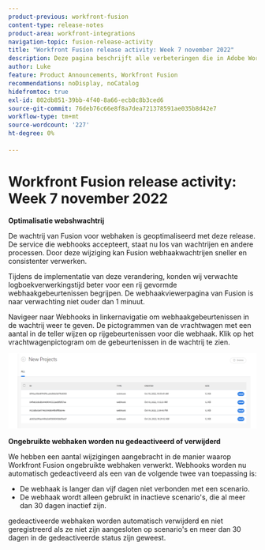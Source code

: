 ```yaml
---
product-previous: workfront-fusion
content-type: release-notes
product-area: workfront-integrations
navigation-topic: fusion-release-activity
title: "Workfront Fusion release activity: Week 7 november 2022"
description: Deze pagina beschrijft alle verbeteringen die in Adobe Workfront Fusion in de week van 7 november 2022 zijn aangebracht.
author: Luke
feature: Product Announcements, Workfront Fusion
recommendations: noDisplay, noCatalog
hidefromtoc: true
exl-id: 802db851-39bb-4f40-8a66-ecb8c8b3ced6
source-git-commit: 76deb76c66e8f8a7dea721378591ae035b8d42e7
workflow-type: tm+mt
source-wordcount: '227'
ht-degree: 0%

---
```


# Workfront Fusion release activity: Week 7 november 2022

**Optimalisatie webshwachtrij**

De wachtrij van Fusion voor webhaken is geoptimaliseerd met deze release. De service die webhooks accepteert, staat nu los van wachtrijen en andere processen. Door deze wijziging kan Fusion webhaakwachtrijen sneller en consistenter verwerken.

Tijdens de implementatie van deze verandering, konden wij verwachte logboekverwerkingstijd beter voor een rij gevormde webhaakgebeurtenissen begrijpen. De webhaakviewerpagina van Fusion is naar verwachting niet ouder dan 1 minuut.

Navigeer naar Webhooks in linkernavigatie om webhaakgebeurtenissen in de wachtrij weer te geven. De pictogrammen van de vrachtwagen met een aantal in de teller wijzen op rijgebeurtenissen voor die webhaak. Klik op het vrachtwagenpictogram om de gebeurtenissen in de wachtrij te zien.

![](assets/fusion-webhook-queue-1866x567.png)


**Ongebruikte webhaken worden nu gedeactiveerd of verwijderd**

We hebben een aantal wijzigingen aangebracht in de manier waarop Workfront Fusion ongebruikte webhaken verwerkt. Webhooks worden nu automatisch gedeactiveerd als een van de volgende twee van toepassing is:

* De webhaak is langer dan vijf dagen niet verbonden met een scenario.
* De webhaak wordt alleen gebruikt in inactieve scenario&#39;s, die al meer dan 30 dagen inactief zijn.

gedeactiveerde webhaken worden automatisch verwijderd en niet geregistreerd als ze niet zijn aangesloten op scenario&#39;s en meer dan 30 dagen in de gedeactiveerde status zijn geweest.
